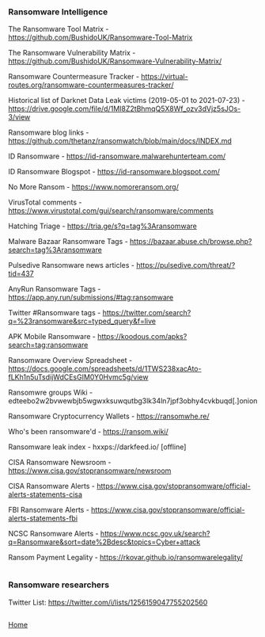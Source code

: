 ### Ransomware Intelligence

The Ransomware Tool Matrix - https://github.com/BushidoUK/Ransomware-Tool-Matrix

The Ransomware Vulnerability Matrix - https://github.com/BushidoUK/Ransomware-Vulnerability-Matrix/

Ransomware Countermeasure Tracker - https://virtual-routes.org/ransomware-countermeasures-tracker/

Historical list of Darknet Data Leak victims (2019-05-01 to 2021-07-23) - https://drive.google.com/file/d/1MI8Z2tBhmqQ5X8Wf_ozv3dVjz5sJOs-3/view

Ransomware blog links - https://github.com/thetanz/ransomwatch/blob/main/docs/INDEX.md

ID Ransomware - https://id-ransomware.malwarehunterteam.com/

ID Ransomware Blogspot - https://id-ransomware.blogspot.com/

No More Ransom - https://www.nomoreransom.org/

VirusTotal comments - https://www.virustotal.com/gui/search/ransomware/comments

Hatching Triage - https://tria.ge/s?q=tag%3Aransomware

Malware Bazaar Ransomware Tags - https://bazaar.abuse.ch/browse.php?search=tag%3Aransomware

Pulsedive Ransomware news articles - https://pulsedive.com/threat/?tid=437

AnyRun Ransomware Tags - https://app.any.run/submissions/#tag:ransomware

Twitter #Ransomware tags - https://twitter.com/search?q=%23ransomware&src=typed_query&f=live

APK Mobile Ransomware - https://koodous.com/apks?search=tag:ransomware

Ransomware Overview Spreadsheet - https://docs.google.com/spreadsheets/d/1TWS238xacAto-fLKh1n5uTsdijWdCEsGIM0Y0Hvmc5g/view

Ransomwre groups Wiki - edteebo2w2bvwewbjb5wgwxksuwqutbg3lk34ln7jpf3obhy4cvkbuqd[.]onion

Ransomware Cryptocurrency Wallets - https://ransomwhe.re/

Who's been ransomware'd - https://ransom.wiki/

Ransomware leak index - hxxps://darkfeed.io/ [offline]

CISA Ransomware Newsroom - https://www.cisa.gov/stopransomware/newsroom

CISA Ransomware Alerts - https://www.cisa.gov/stopransomware/official-alerts-statements-cisa

FBI Ransomware Alerts - https://www.cisa.gov/stopransomware/official-alerts-statements-fbi

NCSC Ransomware Alerts - https://www.ncsc.gov.uk/search?q=Ransomware&sort=date%2Bdesc&topics=Cyber+attack

Ransom Payment Legality - https://rkovar.github.io/ransomwarelegality/

```

```

### Ransomware researchers

Twitter List: https://twitter.com/i/lists/1256159047755202560

```

```
[Home](https://github.com/BushidoUK/Open-source-tools-for-CTI/blob/master/README.md)
